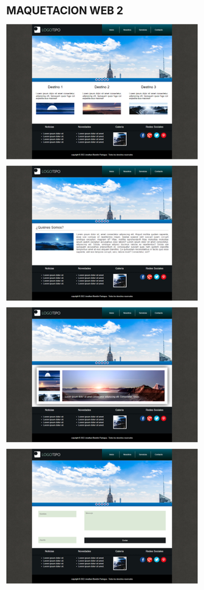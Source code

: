 # MAQUETACION WEB 2

![Inicio](/Inicio.png)

![Quienes-Somos](/Nosotros.png)

![Servicios](/Servicios.png)

![Contacto](/Contactenos.png)
